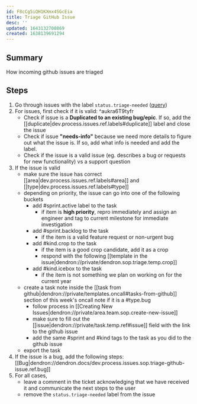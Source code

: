 ```yaml
---
id: F8cCg5iQH1KXmx4SGcEia
title: Triage GitHub Issue
desc: ''
updated: 1643132700869
created: 1638139691294
---
```



## Summary

How incoming github issues are triaged

## Steps

1. Go through issues with the label `status.triage-needed` ([query](https://github.com/dendronhq/dendron/labels/status.triage-needed)) 
1. For issues, first check if it is valid: ^aukra6T9tyfr
    - Check if issue is a  **Duplicated to an existing bug/epic**. If so, add the [[duplicate|dev.process.issues.ref.labels#duplicate]] label and close the issue
    - Check if issue **"needs-info"** because we need more details to figure out what the issue is. If so, add what info is needed and add the label.
    - Check if the issue is a valid issue (eg. describes a bug or requests for new functionality) vs a support question
1. If the issue is valid
    - make sure the issue has correct [[area|dev.process.issues.ref.labels#area]] and [[type|dev.process.issues.ref.labels#type]]
    - depending on priority, the issue can go into one of the following buckets
        - add #sprint.active label to the task
            - if item is **high priority**, repro immediately and assign an engineer and tag to current milestone for immediate investigation
        - add #sprint.backlog to the task
            - if the item is a valid feature request or non-urgent bug
        - add #kind.crop to the task
            - if the item is a good crop candidate, add it as a crop 
            - respond with the following [[template in the issue|dendron://private/dendron.sop.triage.temp.crop]]
        - add #kind.icebox to the task
            - if the item is not something we plan on working on for the current year
    - create a task note inside the [[task from github|dendron://private/templates.oncall#tasks-from-github]] section of this week's oncall note if it is a #type.bug
        - follow process in [[Creating New Issues|dendron://private/area.team.sop.create-new-issue]]
        - make sure to fill out the [[issue|dendron://private/task.temp.ref#issue]] field with the link to the github issue
        - add the same #sprint and #kind tags to the task as you did to the github issue
    - export the task
1. If the issue is a bug, add the following steps: [[Bug|dendron://dendron.docs/dev.process.issues.sop.triage-github-issue.ref.bug]]
1. For all cases, 
    - leave a comment in the ticket acknowledging that we have received it and communicate the next steps to the user 
    - remove the `status.triage-needed` label from the issue

